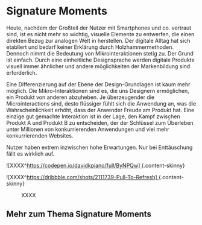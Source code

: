 # Signature Moments


Heute, nachdem der Großteil der Nutzer mit Smartphones und co. vertraut sind, ist es nicht mehr so wichtig, visuelle Elemente zu entwerfen, die einen direkten Bezug zur analogen Welt in herstellen. Der digitale Alltag hat sich etabliert und bedarf keiner Erklärung durch Holzhammermethoden. Dennoch nimmt die Bedeutung von Mikrointeraktionen stetig zu. Der Grund ist einfach.
Durch eine einheitliche Designsprache werden digitale Produkte visuell immer ähnlicher und andere möglichkeiten der Markenbildung sind erforderlich.

Eine Differenzierung auf der Ebene der Design-Grundlagen ist kaum mehr möglich. Die Mikro-Interaktionen sind es, die uns Designern ermöglichen, ein Produkt von anderen abzuheben. 
Je überzeugender die Microinteractions sind, desto flüssiger fühlt sich die Anwendung an, was die Wahrscheinlichkeit erhöht, dass der Anwender Freude am Produkt hat. Eine einzige gut gemachte Interaktion ist in der Lage, den Kampf zwischen Produkt A und Produkt B zu entscheiden, der der Schlüssel zum Überleben unter Millionen von konkurrierenden Anwendungen und viel mehr konkurrierenden Websites.


Nutzer haben extrem inzwischen hohe Erwartungen. Nur bei Enttäuschung fällt es wirklich auf.


![XXXX^[https://codepen.io/davidkpiano/full/ByNPQw] ](/images/signature-moments/weather-app.gif ""){.content-skinny} 

![XXXX^[https://dribbble.com/shots/2111739-Pull-To-Refresh] ](/images/signature-moments/pull-to-refresh-planet.gifxx ""){.content-skinny} 

<figure v-lazy-container="{ selector: 'img' }">
    <img data-src="images/signature-moments/pull-to-refresh-planet.gif" class="content-skinny">
    <figcaption>XXXX</figcaption>
</figure>


## Mehr zum Thema Signature Moments
